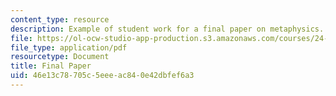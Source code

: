 ```yaml
---
content_type: resource
description: Example of student work for a final paper on metaphysics.
file: https://ol-ocw-studio-app-production.s3.amazonaws.com/courses/24-221-metaphysics-spring-2015/46e13c78705c5eeeac840e42dbfef6a3_MIT24_221S15_FinalPaper1.pdf
file_type: application/pdf
resourcetype: Document
title: Final Paper
uid: 46e13c78-705c-5eee-ac84-0e42dbfef6a3
---
```

